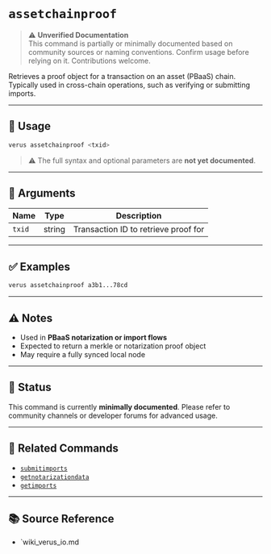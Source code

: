 # `assetchainproof`

> ⚠️ **Unverified Documentation**  
> This command is partially or minimally documented based on community sources or naming conventions. Confirm usage before relying on it. Contributions welcome.

Retrieves a proof object for a transaction on an asset (PBaaS) chain. Typically used in cross-chain operations, such as verifying or submitting imports.

---

## 🔧 Usage
```bash
verus assetchainproof <txid>
```

> ⚠️ The full syntax and optional parameters are **not yet documented**.

---

## 🧾 Arguments

| Name   | Type   | Description                         |
|--------|--------|-------------------------------------|
| `txid` | string | Transaction ID to retrieve proof for |

---

## ✅ Examples

```bash
verus assetchainproof a3b1...78cd
```

---

## ⚠️ Notes
- Used in **PBaaS notarization or import flows**
- Expected to return a merkle or notarization proof object
- May require a fully synced local node

---

## 🚧 Status
This command is currently **minimally documented**.
Please refer to community channels or developer forums for advanced usage.

---

## 🔗 Related Commands
- [`submitimports`](./submitimports.md)
- [`getnotarizationdata`](./getnotarizationdata.md)
- [`getimports`](./getimports.md)

---

## 📚 Source Reference
- `wiki_verus_io.md